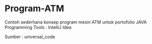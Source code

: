 # Program-ATM

Contoh sederhana konsep program mesin ATM untuk portofolio JAVA Programming
Tools : IntelliJ Idea

Sumber : universal_code
